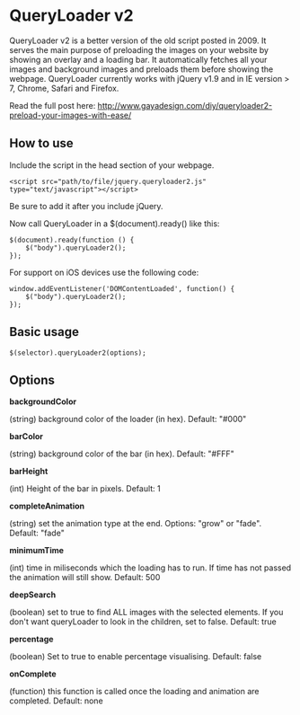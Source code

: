 QueryLoader v2
==============

QueryLoader v2 is a better version of the old script posted in 2009. It serves the main purpose of preloading the images on your website by showing an overlay and a loading bar. It automatically fetches all your images and background images and preloads them before showing the webpage.
QueryLoader currently works with jQuery v1.9 and in IE version > 7, Chrome, Safari and Firefox.

Read the full post here: http://www.gayadesign.com/diy/queryloader2-preload-your-images-with-ease/

How to use
----------

Include the script in the head section of your webpage.

	<script src="path/to/file/jquery.queryloader2.js" type="text/javascript"></script>

Be sure to add it after you include jQuery.

Now call QueryLoader in a $(document).ready() like this:

	$(document).ready(function () {
		$("body").queryLoader2();
	});
	
For support on iOS devices use the following code:

	window.addEventListener('DOMContentLoaded', function() {
		$("body").queryLoader2();
	});

Basic usage
-----------

    $(selector).queryLoader2(options);
	
Options
-------

**backgroundColor**

(string) background color of the loader (in hex).
Default: "#000"
	
**barColor**

(string) background color of the bar (in hex).
Default: "#FFF"

**barHeight**

(int) Height of the bar in pixels.
Default: 1

**completeAnimation**

(string) set the animation type at the end. Options: "grow" or "fade".
Default: "fade"

**minimumTime**

(int) time in miliseconds which the loading has to run. If time has not passed the animation will still show.
Default: 500

**deepSearch**

(boolean) set to true to find ALL images with the selected elements. If you don't want queryLoader to look in the children, set to false.
Default: true
	
**percentage**

(boolean) Set to true to enable percentage visualising.
Default: false

**onComplete**

(function) this function is called once the loading and animation are completed.
Default: none
